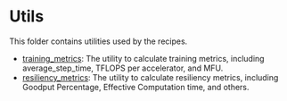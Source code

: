 # Utils

This folder contains utilities used by the recipes.

-   [training_metrics](./training_metrics/): The utility to calculate training
    metrics, including average_step_time, TFLOPS per accelerator, and MFU.
-   [resiliency_metrics](./resiliency_metrics/): The utility to calculate
    resiliency metrics, including Goodput Percentage, Effective Computation
    time, and others.
